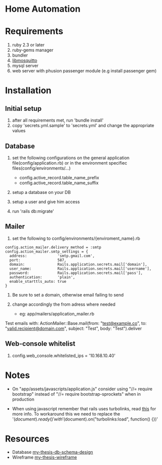 # Home Automation

# Requirements

1. ruby 2.3 or later
1. ruby-gems manager
1. bundler
1. [libmosquitto](https://github.com/xively/mosquitto)
1. mysql server
1. web server with phusion passenger module (e.g install passenger gem)

# Installation

## Initial setup

1. after all requirements met, run 'bundle install'
1. copy 'secrets.yml.sample' to 'secrets.yml' and change the appropriate values

## Database

1. set the following configurations on the general application file(config/application.rb) or in the environment specifiec files(config/environments/...)

	+ config.active_record.table_name_prefix
	+ config.active_record.table_name_suffix

1. setup a database on your DB
1. setup a user and give him access
1. run 'rails db:migrate'

## Mailer

1. set the following to config/environments/{enviroment_name}.rb

```
config.action_mailer.delivery_method = :smtp
config.action_mailer.smtp_settings = {
  address:              'smtp.gmail.com',
  port:                 587,
  domain:               Rails.application.secrets.mail['domain'],
  user_name:            Rails.application.secrets.mail['username'],
  password:             Rails.application.secrets.mail['pass'],
  authentication:       'plain',
  enable_starttls_auto: true
}
```
1. Be sure to set a domain, otherwise email failing to send

1. change accordingly the from adress where needed
	+ eg: app/mailers/application_mailer.rb

Test emails with:
ActionMailer::Base.mail(from: "test@example.co", to: "valid.recipient@domain.com", subject: "Test", body: "Test").deliver

## Web-console whitelist

1. config.web_console.whitelisted_ips = '10.168.10.40'

# Notes

+ On "app/assets/javascripts/application.js" consider using "//= require bootstrap" instead of "//= require bootstrap-sprockets" when in production

+ When using javascript remember that rails uses turbolinks,
read [this](http://guides.rubyonrails.org/working_with_javascript_in_rails.html#page-change-events)
for more info. To workaround this we need to replace the '$(document).ready()' 
with '$(document).on("turbolinks:load", function() {})'


# Resources

+ Database [my-thesis-db-schema-design](https://dbdesigner.net/designer/schema/54771)
+ Wireframe [my-thesis-wireframe](https://app.mockflow.com/index.jsp?editor=on&publicid=Da8f54e4c4cd2adeb757a8f5723ca6d64&projectid=D09b31f58b04a901571e0d79f7f8e17c0&perm=Owner&template=)

